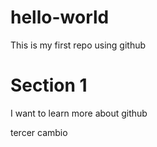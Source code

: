 # hello-world
This is my first repo using github

# Section 1
I want to learn more about github

tercer cambio
